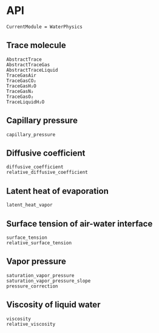 # API
```@meta
CurrentModule = WaterPhysics
```


## Trace molecule

```@docs
AbstractTrace
AbstractTraceGas
AbstractTraceLiquid
TraceGasAir
TraceGasCO₂
TraceGasH₂O
TraceGasN₂
TraceGasO₂
TraceLiquidH₂O
```


## Capillary pressure

```@docs
capillary_pressure
```


## Diffusive coefficient

```@docs
diffusive_coefficient
relative_diffusive_coefficient
```


## Latent heat of evaporation

```@docs
latent_heat_vapor
```


## Surface tension of air-water interface

```@docs
surface_tension
relative_surface_tension
```


## Vapor pressure

```@docs
saturation_vapor_pressure
saturation_vapor_pressure_slope
pressure_correction
```


## Viscosity of liquid water

```@docs
viscosity
relative_viscosity
```

